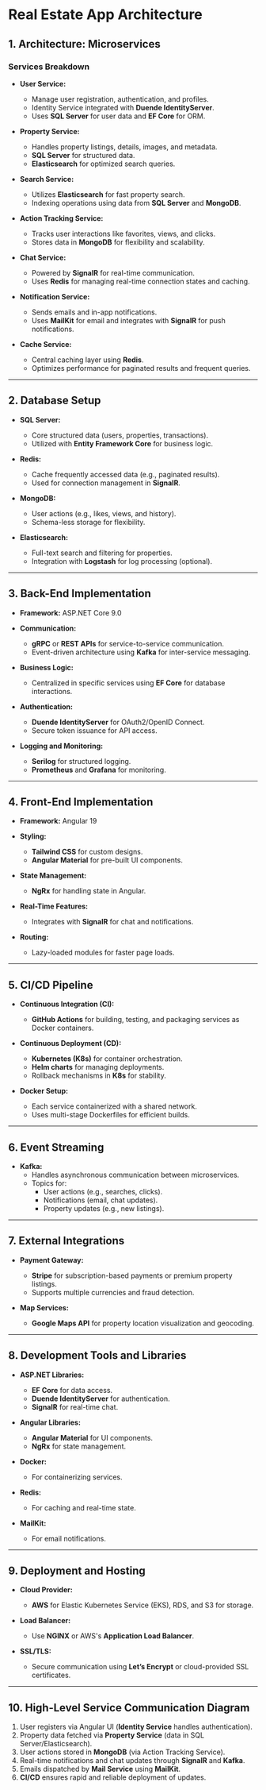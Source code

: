 # Real Estate App Architecture

## 1. Architecture: Microservices

### Services Breakdown

- **User Service:**

  - Manage user registration, authentication, and profiles.
  - Identity Service integrated with **Duende IdentityServer**.
  - Uses **SQL Server** for user data and **EF Core** for ORM.

- **Property Service:**

  - Handles property listings, details, images, and metadata.
  - **SQL Server** for structured data.
  - **Elasticsearch** for optimized search queries.

- **Search Service:**

  - Utilizes **Elasticsearch** for fast property search.
  - Indexing operations using data from **SQL Server** and **MongoDB**.

- **Action Tracking Service:**

  - Tracks user interactions like favorites, views, and clicks.
  - Stores data in **MongoDB** for flexibility and scalability.

- **Chat Service:**

  - Powered by **SignalR** for real-time communication.
  - Uses **Redis** for managing real-time connection states and caching.

- **Notification Service:**

  - Sends emails and in-app notifications.
  - Uses **MailKit** for email and integrates with **SignalR** for push notifications.

- **Cache Service:**
  - Central caching layer using **Redis**.
  - Optimizes performance for paginated results and frequent queries.

---

## 2. Database Setup

- **SQL Server:**

  - Core structured data (users, properties, transactions).
  - Utilized with **Entity Framework Core** for business logic.

- **Redis:**

  - Cache frequently accessed data (e.g., paginated results).
  - Used for connection management in **SignalR**.

- **MongoDB:**

  - User actions (e.g., likes, views, and history).
  - Schema-less storage for flexibility.

- **Elasticsearch:**
  - Full-text search and filtering for properties.
  - Integration with **Logstash** for log processing (optional).

---

## 3. Back-End Implementation

- **Framework:** ASP.NET Core 9.0

- **Communication:**

  - **gRPC** or **REST APIs** for service-to-service communication.
  - Event-driven architecture using **Kafka** for inter-service messaging.

- **Business Logic:**

  - Centralized in specific services using **EF Core** for database interactions.

- **Authentication:**

  - **Duende IdentityServer** for OAuth2/OpenID Connect.
  - Secure token issuance for API access.

- **Logging and Monitoring:**
  - **Serilog** for structured logging.
  - **Prometheus** and **Grafana** for monitoring.

---

## 4. Front-End Implementation

- **Framework:** Angular 19

- **Styling:**

  - **Tailwind CSS** for custom designs.
  - **Angular Material** for pre-built UI components.

- **State Management:**

  - **NgRx** for handling state in Angular.

- **Real-Time Features:**

  - Integrates with **SignalR** for chat and notifications.

- **Routing:**
  - Lazy-loaded modules for faster page loads.

---

## 5. CI/CD Pipeline

- **Continuous Integration (CI):**

  - **GitHub Actions** for building, testing, and packaging services as Docker containers.

- **Continuous Deployment (CD):**

  - **Kubernetes (K8s)** for container orchestration.
  - **Helm charts** for managing deployments.
  - Rollback mechanisms in **K8s** for stability.

- **Docker Setup:**
  - Each service containerized with a shared network.
  - Uses multi-stage Dockerfiles for efficient builds.

---

## 6. Event Streaming

- **Kafka:**
  - Handles asynchronous communication between microservices.
  - Topics for:
    - User actions (e.g., searches, clicks).
    - Notifications (email, chat updates).
    - Property updates (e.g., new listings).

---

## 7. External Integrations

- **Payment Gateway:**

  - **Stripe** for subscription-based payments or premium property listings.
  - Supports multiple currencies and fraud detection.

- **Map Services:**
  - **Google Maps API** for property location visualization and geocoding.

---

## 8. Development Tools and Libraries

- **ASP.NET Libraries:**

  - **EF Core** for data access.
  - **Duende IdentityServer** for authentication.
  - **SignalR** for real-time chat.

- **Angular Libraries:**

  - **Angular Material** for UI components.
  - **NgRx** for state management.

- **Docker:**

  - For containerizing services.

- **Redis:**

  - For caching and real-time state.

- **MailKit:**
  - For email notifications.

---

## 9. Deployment and Hosting

- **Cloud Provider:**

  - **AWS** for Elastic Kubernetes Service (EKS), RDS, and S3 for storage.

- **Load Balancer:**

  - Use **NGINX** or AWS's **Application Load Balancer**.

- **SSL/TLS:**
  - Secure communication using **Let’s Encrypt** or cloud-provided SSL certificates.

---

## 10. High-Level Service Communication Diagram

1. User registers via Angular UI (**Identity Service** handles authentication).
2. Property data fetched via **Property Service** (data in SQL Server/Elasticsearch).
3. User actions stored in **MongoDB** (via Action Tracking Service).
4. Real-time notifications and chat updates through **SignalR** and **Kafka**.
5. Emails dispatched by **Mail Service** using **MailKit**.
6. **CI/CD** ensures rapid and reliable deployment of updates.
